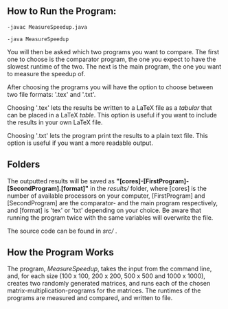 <h2>How to Run the Program:</h2>

    -javac MeasureSpeedup.java
    
    -java MeasureSpeedup

You will then be asked which two programs you want to compare. 
The first one to choose is the comparator program, the one you expect to have the slowest runtime of the two.
The next is the main program, the one you want to measure the speedup of.

After choosing the programs you will have the option to choose between two file formats:
'.tex' and '.txt'.

Choosing '.tex' lets the results be written to a LaTeX file as a <i>tabular</i> that can be placed in a LaTeX <i>table</i>. 
This option is useful if you want to include the results in your own LaTeX file.

Choosing '.txt' lets the program print the results to a plain text file.
This option is useful if you want a more readable output.

<h2>Folders</h2>
The outputted results will be saved as <b>"[cores]-[FirstProgram]-[SecondProgram].[format]"</b> 
in the <i>results/</i> folder, where [cores] is the number of available processors on your computer, [FirstProgram]
and [SecondProgram] are the comparator- and the main program respectively, and [format] is 'tex' or 'txt' 
depending on your choice. Be aware that running the program twice with the same variables will overwrite 
the file.

The source code can be found in <i>src/</i> .

<h2>How the Program Works</h2>
The program, <i>MeasureSpeedup</i>, takes the input from the command line,
and, for each size (100 x 100, 200 x 200, 500 x 500 and 1000 x 1000), creates two randomly generated matrices,
and runs each of the chosen matrix-multiplication-programs for the matrices.
The runtimes of the programs are measured and compared, and written to file.